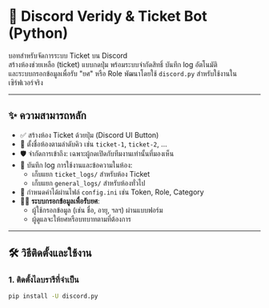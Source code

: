# 🎫 Discord Veridy & Ticket Bot (Python)

บอทสำหรับจัดการระบบ Ticket บน Discord  
สร้างห้องช่วยเหลือ (ticket) แบบกดปุ่ม พร้อมระบบจำกัดสิทธิ์ บันทึก log อัตโนมัติ  
และระบบกรอกข้อมูลเพื่อรับ "ยศ" หรือ Role
พัฒนาโดยใช้ `discord.py` สำหรับใช้งานในเซิร์ฟเวอร์จริง

---

## ✨ ความสามารถหลัก

- ✅ สร้างห้อง Ticket ด้วยปุ่ม (Discord UI Button)
- 🔢 ตั้งชื่อห้องตามลำดับคิว เช่น `ticket-1`, `ticket-2`, ...
- 🛡️ จำกัดการเข้าถึง: เฉพาะผู้กดเปิดกับทีมงานเท่านั้นที่มองเห็น
- 📝 บันทึก log การใช้งานและข้อความในห้อง:
  - เก็บแยก `ticket_logs/` สำหรับห้อง Ticket
  - เก็บแยก `general_logs/` สำหรับห้องทั่วไป
- 🧾 กำหนดค่าได้ผ่านไฟล์ `config.ini` เช่น Token, Role, Category
- 🧑‍🎓 **ระบบกรอกข้อมูลเพื่อรับยศ**:
  - ผู้ใช้กรอกข้อมูล (เช่น ชื่อ, อายุ, ฯลฯ) ผ่านแบบฟอร์ม
  - ผู้ดูแลจะให้ยศหรือบทบาทตามที่ต้องการ

---

## 🛠️ วิธีติดตั้งและใช้งาน

### 1. ติดตั้งไลบรารีที่จำเป็น

```bash
pip install -U discord.py
